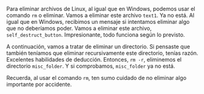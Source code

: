 Para eliminar archivos de Linux,
al igual que en Windows, podemos usar el comando `rm` o eliminar. Vamos a eliminar este archivo `text1`. Ya no está. Al igual que en Windows, recibimos un mensaje si intentamos eliminar
algo que no deberíamos poder. Vamos a eliminar este archivo, `self_destruct_button`. Impresionante,
todo funciona según lo previsto.

A continuación, vamos a tratar de eliminar un directorio. Si pensaste que también teníamos que eliminar
recursivamente este directorio, tenías razón.
Excelentes habilidades de deducción. Entonces, `rm -r`,
eliminemos el directorio `misc_folder`. Y si comprobamos,
`misc_folder` ya no está.

Recuerda, al usar el comando `rm`, ten sumo cuidado de no eliminar
algo importante por accidente.
